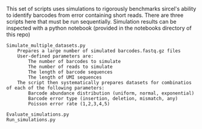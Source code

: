 This set of scripts uses simulations to rigorously benchmarks sircel's ability to identify barcodes from error containing short reads. There are three scripts here that must be run sequentially. Simulation results can be inspected with a python notebook (provided in the notebooks directory of this repo)

	Simulate_multiple_datasets.py
		Prepares a large number of simulated barcodes.fastq.gz files
		User-defined parameters are: 
			The number of barcodes to simulate
			The number of reads to simulate
			The length of barcode sequences
			The length of UMI sequences
		The script then systematically prepares datasets for combinatios of each of the following parameters:
			Barcode abundance distribution (uniform, normal, exponential)
			Barcode error type (insertion, deletion, mismatch, any)
			Poisson error rate (1,2,3,4,5)
			
	Evaluate_simulations.py
	Run_simulations.py
	

	